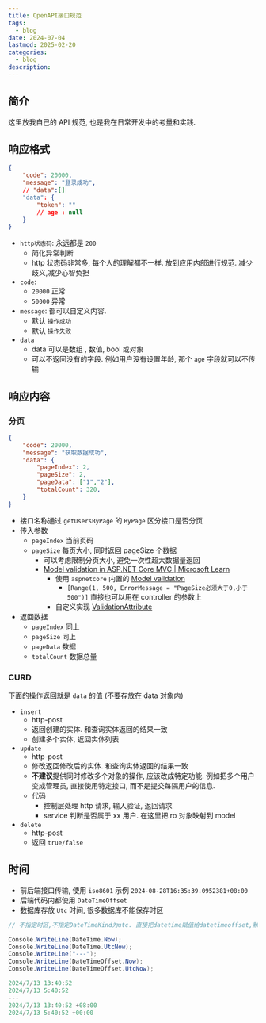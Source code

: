 ```yaml
---
title: OpenAPI接口规范
tags:
  - blog
date: 2024-07-04
lastmod: 2025-02-20
categories:
  - blog
description: 
---
```


## 简介

这里放我自己的 API 规范, 也是我在日常开发中的考量和实践.

## 响应格式

```json
{
    "code": 20000,
    "message": "登录成功",
    // "data":[]
    "data": {
        "token": ""
        // age : null
    }
}
```

- `http状态码`: 永远都是 `200`
    - 简化异常判断
    - http 状态码非常多, 每个人的理解都不一样. 放到应用内部进行规范. 减少歧义,减少心智负担
- `code`:
    - `20000` 正常
    - `50000` 异常
- `message`: 都可以自定义内容.
    - 默认 `操作成功`
    - 默认 `操作失败`
- `data`
    - data 可以是数组 , 数值, bool 或对象
    - 可以不返回没有的字段. 例如用户没有设置年龄, 那个 `age` 字段就可以不传输

## 响应内容

### 分页

```json
{
    "code": 20000,
    "message": "获取数据成功",
    "data": {
        "pageIndex": 2,
        "pageSize": 2,
        "pageData": ["1","2"],
        "totalCount": 320,
    }
}
```

- 接口名称通过 `getUsersByPage` 的 `ByPage` 区分接口是否分页
- 传入参数
    - `pageIndex` 当前页码
    - `pageSize` 每页大小, 同时返回 pageSize 个数据
        - 可以考虑限制分页大小, 避免一次性超大数据量返回
        - [Model validation in ASP.NET Core MVC \| Microsoft Learn](https://learn.microsoft.com/en-us/aspnet/core/mvc/models/validation?view=aspnetcore-9.0)
            - 使用 `aspnetcore` 内置的 [Model validation](https://learn.microsoft.com/en-us/aspnet/core/mvc/models/validation?view=aspnetcore-9.0)
                - `[Range(1, 500, ErrorMessage = "PageSize必须大于0,小于500")]` 直接也可以用在 controller 的参数上
            - 自定义实现 [ValidationAttribute](https://learn.microsoft.com/en-us/dotnet/api/system.componentmodel.dataannotations.validationattribute?view=net-9.0)
- 返回数据
    - `pageIndex` 同上
    - `pageSize` 同上
    - `pageData` 数据
    - `totalCount` 数据总量

### CURD

下面的操作返回就是 `data` 的值 (不要存放在 data 对象内)

- `insert`
    - http-post
    - 返回创建的实体. 和查询实体返回的结果一致
    - 创建多个实体, 返回实体列表
- `update`
    - http-post
    - 修改返回修改后的实体. 和查询实体返回的结果一致
    - **不建议**提供同时修改多个对象的操作, 应该改成特定功能. 例如把多个用户变成管理员, 直接使用特定接口, 而不是提交每隔用户的信息.
    - 代码
        - 控制层处理 http 请求, 输入验证, 返回请求
        - service 判断是否属于 xx 用户. 在这里把 ro 对象映射到 model
- `delete`
    - http-post
    - 返回 `true/false`

## 时间

- 前后端接口传输, 使用 `iso8601` 示例 `2024-08-28T16:35:39.0952381+08:00`
- 后端代码内都使用 `DateTimeOffset`
- 数据库存放 `Utc` 时间, 很多数据库不能保存时区

```csharp
// 不指定时区,不指定DateTimeKind为utc. 直接把datetime赋值给datetimeoffset,默认会加上服务器的时区

Console.WriteLine(DateTime.Now);
Console.WriteLine(DateTime.UtcNow);
Console.WriteLine("---");
Console.WriteLine(DateTimeOffset.Now);
Console.WriteLine(DateTimeOffset.UtcNow);

2024/7/13 13:40:52
2024/7/13 5:40:52
---
2024/7/13 13:40:52 +08:00
2024/7/13 5:40:52 +00:00
```
